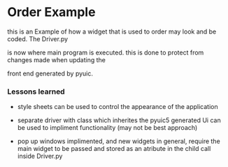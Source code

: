# Order Example
 
this is an Example of how a widget that is used to order may look and be coded. The Driver.py

is now where main program is executed. this is done to protect from changes made when updating the 

front end generated by pyuic. 

### Lessons learned

* style sheets can be used to control the appearance of the application

* separate driver with class which inherites the pyuic5 generated Ui can be used to impliment functionality (may not be best approach)

* pop up windows implimented, and new widgets in general, require the main widget to be passed and stored as an atribute in the child call inside Driver.py


